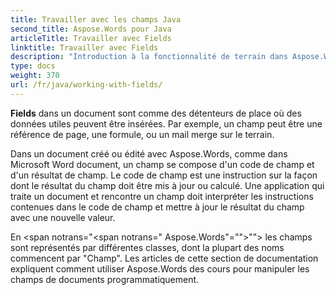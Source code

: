 ```yaml
---
title: Travailler avec les champs Java
second_title: Aspose.Words pour Java
articleTitle: Travailler avec Fields
linktitle: Travailler avec Fields
description: "Introduction à la fonctionnalité de terrain dans Aspose.Words pour Java."
type: docs
weight: 370
url: /fr/java/working-with-fields/
---
```


**Fields** dans un document sont comme des détenteurs de place où des données utiles peuvent être insérées. Par exemple, un champ peut être une référence de page, une formule, ou un mail merge sur le terrain.

Dans un document créé ou édité avec Aspose.Words, comme dans Microsoft Word document, un champ se compose d'un code de champ et d'un résultat de champ. Le code de champ est une instruction sur la façon dont le résultat du champ doit être mis à jour ou calculé. Une application qui traite un document et rencontre un champ doit interpréter les instructions contenues dans le code de champ et mettre à jour le résultat du champ avec une nouvelle valeur.

En <span notrans="<span notrans=" Aspose.Words"=""></span>""> les champs sont représentés par différentes classes, dont la plupart des noms commencent par "Champ". Les articles de cette section de documentation expliquent comment utiliser Aspose.Words des cours pour manipuler les champs de documents programmatiquement.